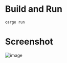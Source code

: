 # Build and Run
```
cargo run
```

# Screenshot
![image](https://user-images.githubusercontent.com/13072815/177265293-5fd83509-f528-45a3-8841-cc86bb4d2297.png)
